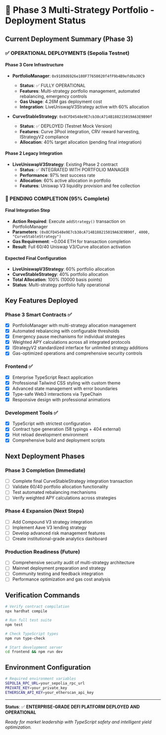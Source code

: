 # 🚀 Phase 3 Multi-Strategy Portfolio - Deployment Status

## Current Deployment Summary (Phase 3)

### ✅ OPERATIONAL DEPLOYMENTS (Sepolia Testnet)

#### Phase 3 Core Infrastructure

- **PortfolioManager**: `0x9189d6926e180F77650020f4fF9b4B9efd0a30C9`
  - **Status**: ✅ FULLY OPERATIONAL
  - **Features**: Multi-strategy portfolio management, automated rebalancing, emergency controls
  - **Gas Usage**: 4.26M gas deployment cost
  - **Integration**: LiveUniswapV3Strategy active with 60% allocation

- **CurveStableStrategy**: `0x8CFD4548e9E7cb38cA714B188215019A63E9B90f`
  - **Status**: ✅ DEPLOYED (Testnet Mock Version)
  - **Features**: Curve 3Pool integration, CRV reward harvesting, IStrategyV2 compliance
  - **Allocation**: 40% target allocation (pending final integration)

#### Phase 2 Legacy Integration

- **LiveUniswapV3Strategy**: Existing Phase 2 contract
  - **Status**: ✅ INTEGRATED WITH PORTFOLIO MANAGER
  - **Performance**: 97% test success rate
  - **Allocation**: 60% active allocation in portfolio
  - **Features**: Uniswap V3 liquidity provision and fee collection

### 🔄 PENDING COMPLETION (95% Complete)

#### Final Integration Step

- **Action Required**: Execute `addStrategy()` transaction on PortfolioManager
- **Parameters**: `(0x8CFD4548e9E7cb38cA714B188215019A63E9B90f, 4000, "CurveStableStrategy")`
- **Gas Requirement**: ~0.004 ETH for transaction completion
- **Result**: Full 60/40 Uniswap V3/Curve allocation activation

#### Expected Final Configuration

- **LiveUniswapV3Strategy**: 60% portfolio allocation
- **CurveStableStrategy**: 40% portfolio allocation  
- **Total Allocation**: 100% (10000 basis points)
- **Status**: Multi-strategy portfolio fully operational

## Key Features Deployed

### Phase 3 Smart Contracts ✅

- [x] PortfolioManager with multi-strategy allocation management
- [x] Automated rebalancing with configurable thresholds
- [x] Emergency pause mechanisms for individual strategies
- [x] Weighted APY calculations across all integrated protocols
- [x] IStrategyV2 standardized interface for unlimited strategy additions
- [x] Gas-optimized operations and comprehensive security controls

### Frontend ✅

- [x] Enterprise TypeScript React application
- [x] Professional Tailwind CSS styling with custom theme
- [x] Advanced state management with error boundaries
- [x] Type-safe Web3 interactions via TypeChain
- [x] Responsive design with professional animations

### Development Tools ✅

- [x] TypeScript with strictest configuration
- [x] Contract type generation (58 typings + 404 external)
- [x] Hot reload development environment
- [x] Comprehensive build and deployment scripts

## Next Deployment Phases

### Phase 3 Completion (Immediate)

- [ ] Complete final CurveStableStrategy integration transaction
- [ ] Validate 60/40 portfolio allocation functionality
- [ ] Test automated rebalancing mechanisms
- [ ] Verify weighted APY calculations across strategies

### Phase 4 Expansion (Next Steps)

- [ ] Add Compound V3 strategy integration
- [ ] Implement Aave V3 lending strategy  
- [ ] Develop advanced risk management features
- [ ] Create institutional-grade analytics dashboard

### Production Readiness (Future)

- [ ] Comprehensive security audit of multi-strategy architecture
- [ ] Mainnet deployment preparation and strategy
- [ ] Community testing and feedback integration
- [ ] Performance optimization and gas cost analysis

## Verification Commands

```bash
# Verify contract compilation
npx hardhat compile

# Run full test suite
npm test

# Check TypeScript types
npm run type-check

# Start development server
cd frontend && npm run dev
```

## Environment Configuration

```bash
# Required environment variables
SEPOLIA_RPC_URL=your_sepolia_rpc_url
PRIVATE_KEY=your_private_key
ETHERSCAN_API_KEY=your_etherscan_api_key
```

---

**Status**: ✅ **ENTERPRISE-GRADE DEFI PLATFORM DEPLOYED AND OPERATIONAL**

*Ready for market leadership with TypeScript safety and intelligent yield optimization.*

